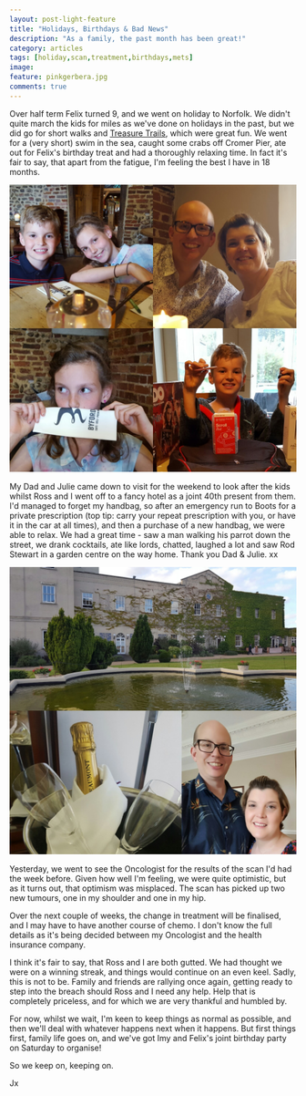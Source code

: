 ```yaml
---
layout: post-light-feature
title: "Holidays, Birthdays & Bad News"
description: "As a family, the past month has been great!"
category: articles
tags: [holiday,scan,treatment,birthdays,mets]
image:
feature: pinkgerbera.jpg
comments: true
---
```


Over half term Felix turned 9, and we went on holiday to Norfolk.  We didn't quite march the kids for miles as we've done on holidays in the past, but we did go for short walks and <a href="https://www.treasuretrails.co.uk/">Treasure Trails</a>, which were great fun.  We went for a (very short) swim in the sea, caught some crabs off Cromer Pier, ate out for Felix's birthday treat and had a thoroughly relaxing time.  In fact it's fair to say, that apart from the fatigue, I'm feeling the best I have in 18 months.

<p class="center">
<img src="/images/norfolkmay2017.jpg" alt="Norfolk Holiday"/>
</p>

My Dad and Julie came down to visit for the weekend to look after the kids whilst Ross and I went off to a fancy hotel as a joint 40th present from them. I'd managed to forget my handbag, so after an emergency run to Boots for a private prescription (top tip: carry your repeat prescription with you, or have it in the car at all times), and then a purchase of a new handbag, we were able to relax.  We had a great time - saw a man walking his parrot down the street, we drank cocktails, ate like lords, chatted, laughed a lot and saw Rod Stewart in a garden centre on the way home.  Thank you Dad & Julie. xx

<p class="center">
<img src="/images/downhall2017.jpg" alt="Down Hall"/>
</p>

Yesterday, we went to see the Oncologist for the results of the scan I'd had the week before.  Given how well I'm feeling, we were quite optimistic, but as it turns out, that optimism was misplaced.  The scan has picked up two new tumours, one in my shoulder and one in my hip.  

Over the next couple of weeks, the change in treatment will be finalised, and I may have to have another course of chemo.  I don't know the full details as it's being decided between my Oncologist and the health insurance company.

I think it's fair to say, that Ross and I are both gutted.  We had thought we were on a winning streak, and things would continue on an even keel.  Sadly, this is not to be.  Family and friends are rallying once again, getting ready to step into the breach should Ross and I need any help. Help that is completely priceless, and for which we are very thankful and humbled by.  

For now, whilst we wait, I'm keen to keep things as normal as possible, and then we'll deal with whatever happens next when it happens.  But first things first, family life goes on, and we've got Imy and Felix's joint birthday party on Saturday to organise!

So we keep on, keeping on.

Jx
